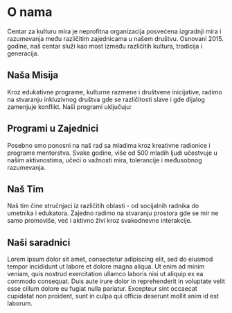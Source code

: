# O nama

Centar za kulturu mira je neprofitna organizacija posvećena izgradnji
 mira i razumevanja među različitim zajednicama u našem društvu. 
Osnovani 2015. godine, naš centar služi kao most između različitih 
kultura, tradicija i generacija.

## Naša Misija

Kroz edukativne programe, kulturne razmene i društvene inicijative, 
radimo na stvaranju inkluzivnog društva gde se različitosti slave i gde 
dijalog zamenjuje konflikt. Naši programi uključuju:

## Programi u Zajednici

Posebno smo ponosni na naš rad sa mladima kroz kreativne radionice i 
programe mentorstva. Svake godine, više od 500 mladih ljudi učestvuje u 
našim aktivnostima, učeći o važnosti mira, tolerancije i međusobnog 
razumevanja.

## Naš Tim

Naš tim čine stručnjaci iz različitih oblasti - od socijalnih radnika
 do umetnika i edukatora. Zajedno radimo na stvaranju prostora gde se 
mir ne samo promoviše, već i aktivno živi kroz svakodnevne interakcije.

## Naši saradnici

Lorem ipsum dolor sit amet, consectetur adipiscing elit, sed do eiusmod tempor incididunt ut labore et dolore magna aliqua. Ut enim ad minim veniam, quis nostrud exercitation ullamco laboris nisi ut aliquip ex ea commodo consequat. Duis aute irure dolor in reprehenderit in voluptate velit esse cillum dolore eu fugiat nulla pariatur. Excepteur sint occaecat cupidatat non proident, sunt in culpa qui officia deserunt mollit anim id est laborum.
